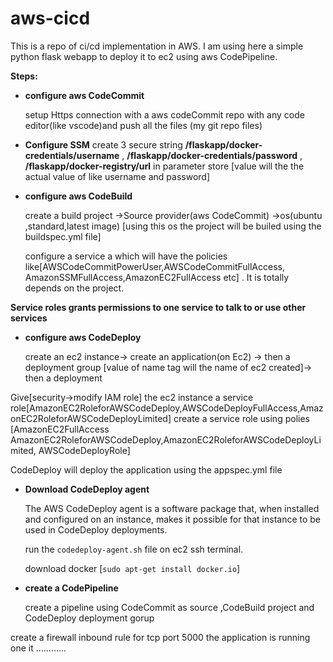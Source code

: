 # aws-cicd
This is a repo of ci/cd implementation in AWS. I am using here a simple python flask webapp to deploy it to ec2 using aws CodePipeline.

**Steps:**
* **configure aws CodeCommit** 

  setup Https connection with a aws codeCommit repo with any code editor(like vscode)and push all the files (my git repo files)

* **Configure SSM**
    create 3 secure string **/flaskapp/docker-credentials/username** , **/flaskapp/docker-credentials/password** , **/flaskapp/docker-registry/url** in parameter store [value will the the actual value of like username and password]
     
 * **configure aws CodeBuild**   

   create a build project ->Source provider(aws CodeCommit) ->os(ubuntu ,standard,latest image)
[using this os the project will be builed using the buildspec.yml file]
     
   configure a service a which will have the policies like[AWSCodeCommitPowerUser,AWSCodeCommitFullAccess, AmazonSSMFullAccess,AmazonEC2FullAccess etc] . It is totally depends on the project. 
  
  **Service roles grants permissions to one service to talk to or use other services**

* **configure aws CodeDeploy**    
    
    create an ec2 instance-> create an application(on Ec2) -> then a deployment group [value of name tag will the name of ec2 created]-> then a deployment

Give[security->modify IAM role] the ec2 instance a service role[AmazonEC2RoleforAWSCodeDeploy,AWSCodeDeployFullAccess,AmazonEC2RoleforAWSCodeDeployLimited]
create a service role using polies
    [AmazonEC2FullAccess AmazonEC2RoleforAWSCodeDeploy,AmazonEC2RoleforAWSCodeDeployLimited, AWSCodeDeployRole]

CodeDeploy will deploy the application using the  appspec.yml file 

* **Download CodeDeploy agent**

    The AWS CodeDeploy agent is a software package that, when installed and configured on an instance, makes it possible for that instance to be used in CodeDeploy deployments.

    run the `codedeploy-agent.sh` file on ec2 ssh terminal.

   download docker [`sudo apt-get install docker.io`]

* **create a CodePipeline**

    create a pipeline using CodeCommit as source ,CodeBuild project and CodeDeploy deployment gorup

create a firewall inbound rule for tcp port 5000
the application is running one it ............